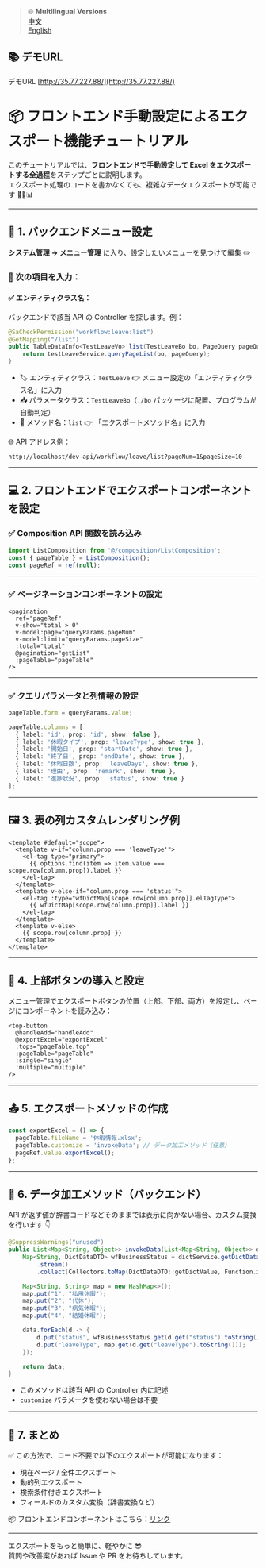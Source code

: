 > 🌐 **Multilingual Versions**  
>  [中文](../README.md)  
>  [English](export_tutorial_en.md) 

## 📚 デモURL
デモURL [http://35.77.227.88/](http://35.77.227.88/)

# 📦 フロントエンド手動設定によるエクスポート機能チュートリアル

このチュートリアルでは、**フロントエンドで手動設定して Excel
をエクスポートする全過程**をステップごとに説明します。\
エクスポート処理のコードを書かなくても、複雑なデータエクスポートが可能です
🧙‍♂️📊

------------------------------------------------------------------------

## 🔧 1. バックエンドメニュー設定

**システム管理 → メニュー管理** に入り、設定したいメニューを見つけて編集
✏️

### 📌 次の項目を入力：

#### ✅ エンティティクラス名：

バックエンドで該当 API の Controller を探します。例：

``` java
@SaCheckPermission("workflow:leave:list")
@GetMapping("/list")
public TableDataInfo<TestLeaveVo> list(TestLeaveBo bo, PageQuery pageQuery) {
    return testLeaveService.queryPageList(bo, pageQuery);
}
```

-   🏷️ エンティティクラス：`TestLeave` 👉
    メニュー設定の「エンティティクラス名」に入力
-   📥 パラメータクラス：`TestLeaveBo`（`./bo`
    パッケージに配置、プログラムが自動判定）
-   🔁 メソッド名：`list` 👉 「エクスポートメソッド名」に入力

🌐 API アドレス例：

    http://localhost/dev-api/workflow/leave/list?pageNum=1&pageSize=10

------------------------------------------------------------------------

## 💻 2. フロントエンドでエクスポートコンポーネントを設定

### ✅ Composition API 関数を読み込み

``` ts
import ListComposition from '@/composition/ListComposition';
const { pageTable } = ListComposition();
const pageRef = ref(null);
```

------------------------------------------------------------------------

### ✅ ページネーションコンポーネントの設定

``` vue
<pagination
  ref="pageRef"
  v-show="total > 0"
  v-model:page="queryParams.pageNum"
  v-model:limit="queryParams.pageSize"
  :total="total"
  @pagination="getList"
  :pageTable="pageTable"
/>
```

------------------------------------------------------------------------

### ✅ クエリパラメータと列情報の設定

``` ts
pageTable.form = queryParams.value;

pageTable.columns = [
  { label: 'id', prop: 'id', show: false },
  { label: '休暇タイプ', prop: 'leaveType', show: true },
  { label: '開始日', prop: 'startDate', show: true },
  { label: '終了日', prop: 'endDate', show: true },
  { label: '休暇日数', prop: 'leaveDays', show: true },
  { label: '理由', prop: 'remark', show: true },
  { label: '進捗状況', prop: 'status', show: true }
];
```

------------------------------------------------------------------------

## 🖼️ 3. 表の列カスタムレンダリング例

``` vue
<template #default="scope">
  <template v-if="column.prop === 'leaveType'">
    <el-tag type="primary">
      {{ options.find(item => item.value === scope.row[column.prop]).label }}
    </el-tag>
  </template>
  <template v-else-if="column.prop === 'status'">
    <el-tag :type="wfDictMap[scope.row[column.prop]].elTagType">
      {{ wfDictMap[scope.row[column.prop]].label }}
    </el-tag>
  </template>
  <template v-else>
    {{ scope.row[column.prop] }}
  </template>
</template>
```

------------------------------------------------------------------------

## 🔘 4. 上部ボタンの導入と設定

メニュー管理でエクスポートボタンの位置（上部、下部、両方）を設定し、ページにコンポーネントを読み込み：

``` vue
<top-button
  @handleAdd="handleAdd"
  @exportExcel="exportExcel"
  :tops="pageTable.top"
  :pageTable="pageTable"
  :single="single"
  :multiple="multiple"
/>
```

------------------------------------------------------------------------

## 📤 5. エクスポートメソッドの作成

``` ts
const exportExcel = () => {
  pageTable.fileName = '休暇情報.xlsx';
  pageTable.customize = 'invokeData'; // データ加工メソッド（任意）
  pageRef.value.exportExcel();
};
```

------------------------------------------------------------------------

## 🧠 6. データ加工メソッド（バックエンド）

API
が返す値が辞書コードなどそのままでは表示に向かない場合、カスタム変換を行います
👇

``` java
@SuppressWarnings("unused")
public List<Map<String, Object>> invokeData(List<Map<String, Object>> data) {
    Map<String, DictDataDTO> wfBusinessStatus = dictService.getDictData("wf_business_status")
        .stream()
        .collect(Collectors.toMap(DictDataDTO::getDictValue, Function.identity()));

    Map<String, String> map = new HashMap<>();
    map.put("1", "私用休暇");
    map.put("2", "代休");
    map.put("3", "病気休暇");
    map.put("4", "結婚休暇");

    data.forEach(d -> {
        d.put("status", wfBusinessStatus.get(d.get("status").toString()).getDictLabel());
        d.put("leaveType", map.get(d.get("leaveType").toString()));
    });

    return data;
}
```

-   このメソッドは該当 API の Controller 内に記述
-   `customize` パラメータを使わない場合は不要

------------------------------------------------------------------------

## 📌 7. まとめ

✅ この方法で、コード不要で以下のエクスポートが可能になります：

-   現在ページ / 全件エクスポート
-   動的列エクスポート
-   検索条件付きエクスポート
-   フィールドのカスタム変換（辞書変換など）

📦
フロントエンドコンポーネントはこちら：[リンク](https://github.com/MG-amazing/plus-ui-excel)

------------------------------------------------------------------------

エクスポートをもっと簡単に、軽やかに 😎\
質問や改善案があれば Issue や PR をお待ちしています。
